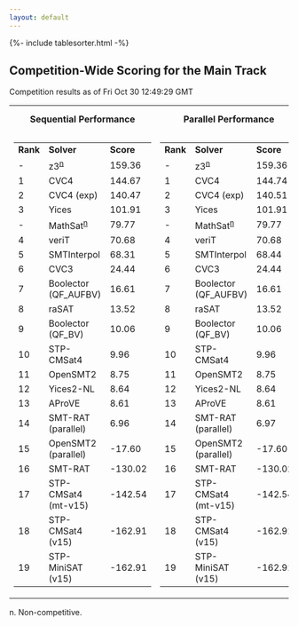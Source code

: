 ```yaml
---
layout: default
---
```

{%- include tablesorter.html -%}

## Competition-Wide Scoring for the Main Track

Competition results as of Fri Oct 30 12:49:29 GMT 




<table>
<tr class="center">
<th>Sequential Performance</th><th>Parallel Performance</th>
<th>Sequential Performance (industrial)</th><th>Parallel Performance (industrial)</th>
</tr>
<tr class="center">
<td>
<table>
<tr><td><b>Rank</b></td><td class="center"><b>Solver</b></td>
<td><b>Score</b></td>
</tr>
<tr class="center">
<td> -</td>
<td><span class="non-competing-grey">z3<sup><a href="#fn">n</a></sup></span></td>
<td class="right">159.36</td>
</tr>
<tr class="center">
<td class="right">1</td>
<td>CVC4</td>
<td class="right">144.67</td>
</tr>
<tr class="center">
<td class="right">2</td>
<td>CVC4 (exp)</td>
<td class="right">140.47</td>
</tr>
<tr class="center">
<td class="right">3</td>
<td>Yices</td>
<td class="right">101.91</td>
</tr>
<tr class="center">
<td> -</td>
<td><span class="non-competing-grey">MathSat<sup><a href="#fn">n</a></sup></span></td>
<td class="right">79.77</td>
</tr>
<tr class="center">
<td class="right">4</td>
<td>veriT</td>
<td class="right">70.68</td>
</tr>
<tr class="center">
<td class="right">5</td>
<td>SMTInterpol</td>
<td class="right">68.31</td>
</tr>
<tr class="center">
<td class="right">6</td>
<td>CVC3</td>
<td class="right">24.44</td>
</tr>
<tr class="center">
<td class="right">7</td>
<td>Boolector (QF_AUFBV)</td>
<td class="right">16.61</td>
</tr>
<tr class="center">
<td class="right">8</td>
<td>raSAT</td>
<td class="right">13.52</td>
</tr>
<tr class="center">
<td class="right">9</td>
<td>Boolector (QF_BV)</td>
<td class="right">10.06</td>
</tr>
<tr class="center">
<td class="right">10</td>
<td>STP-CMSat4</td>
<td class="right">9.96</td>
</tr>
<tr class="center">
<td class="right">11</td>
<td>OpenSMT2</td>
<td class="right">8.75</td>
</tr>
<tr class="center">
<td class="right">12</td>
<td>Yices2-NL</td>
<td class="right">8.64</td>
</tr>
<tr class="center">
<td class="right">13</td>
<td>AProVE</td>
<td class="right">8.61</td>
</tr>
<tr class="center">
<td class="right">14</td>
<td>SMT-RAT (parallel)</td>
<td class="right">6.96</td>
</tr>
<tr class="center">
<td class="right">15</td>
<td>OpenSMT2 (parallel)</td>
<td>-17.60</td>
</tr>
<tr class="center">
<td class="right">16</td>
<td>SMT-RAT</td>
<td>-130.02</td>
</tr>
<tr class="center">
<td class="right">17</td>
<td>STP-CMSat4 (mt-v15)</td>
<td>-142.54</td>
</tr>
<tr class="center">
<td class="right">18</td>
<td>STP-CMSat4 (v15)</td>
<td>-162.91</td>
</tr>
<tr class="center">
<td class="right">19</td>
<td>STP-MiniSAT (v15)</td>
<td>-162.91</td>
</tr>
</table>
</td>
<td>
<table>
<tr><td><b>Rank</b></td><td class="center"><b>Solver</b></td>
<td><b>Score</b></td>
</tr>
<tr class="center">
<td> -</td>
<td><span class="non-competing-grey">z3<sup><a href="#fn">n</a></sup></span></td>
<td class="right">159.36</td>
</tr>
<tr class="center">
<td class="right">1</td>
<td>CVC4</td>
<td class="right">144.74</td>
</tr>
<tr class="center">
<td class="right">2</td>
<td>CVC4 (exp)</td>
<td class="right">140.51</td>
</tr>
<tr class="center">
<td class="right">3</td>
<td>Yices</td>
<td class="right">101.91</td>
</tr>
<tr class="center">
<td> -</td>
<td><span class="non-competing-grey">MathSat<sup><a href="#fn">n</a></sup></span></td>
<td class="right">79.77</td>
</tr>
<tr class="center">
<td class="right">4</td>
<td>veriT</td>
<td class="right">70.68</td>
</tr>
<tr class="center">
<td class="right">5</td>
<td>SMTInterpol</td>
<td class="right">68.44</td>
</tr>
<tr class="center">
<td class="right">6</td>
<td>CVC3</td>
<td class="right">24.44</td>
</tr>
<tr class="center">
<td class="right">7</td>
<td>Boolector (QF_AUFBV)</td>
<td class="right">16.61</td>
</tr>
<tr class="center">
<td class="right">8</td>
<td>raSAT</td>
<td class="right">13.52</td>
</tr>
<tr class="center">
<td class="right">9</td>
<td>Boolector (QF_BV)</td>
<td class="right">10.06</td>
</tr>
<tr class="center">
<td class="right">10</td>
<td>STP-CMSat4</td>
<td class="right">9.96</td>
</tr>
<tr class="center">
<td class="right">11</td>
<td>OpenSMT2</td>
<td class="right">8.75</td>
</tr>
<tr class="center">
<td class="right">12</td>
<td>Yices2-NL</td>
<td class="right">8.64</td>
</tr>
<tr class="center">
<td class="right">13</td>
<td>AProVE</td>
<td class="right">8.61</td>
</tr>
<tr class="center">
<td class="right">14</td>
<td>SMT-RAT (parallel)</td>
<td class="right">6.97</td>
</tr>
<tr class="center">
<td class="right">15</td>
<td>OpenSMT2 (parallel)</td>
<td>-17.60</td>
</tr>
<tr class="center">
<td class="right">16</td>
<td>SMT-RAT</td>
<td>-130.02</td>
</tr>
<tr class="center">
<td class="right">17</td>
<td>STP-CMSat4 (mt-v15)</td>
<td>-142.54</td>
</tr>
<tr class="center">
<td class="right">18</td>
<td>STP-CMSat4 (v15)</td>
<td>-162.91</td>
</tr>
<tr class="center">
<td class="right">19</td>
<td>STP-MiniSAT (v15)</td>
<td>-162.91</td>
</tr>
</table>
</td>
<td>
<table>
<tr><td><b>Rank</b></td><td class="center"><b>Solver</b></td>
<td><b>Score</b></td>
</tr>
<tr class="center">
<td> -</td>
<td><span class="non-competing-grey">z3<sup><a href="#fn">n</a></sup></span></td>
<td class="right">139.34</td>
</tr>
<tr class="center">
<td class="right">1</td>
<td>CVC4</td>
<td class="right">124.59</td>
</tr>
<tr class="center">
<td class="right">2</td>
<td>CVC4 (exp)</td>
<td class="right">120.49</td>
</tr>
<tr class="center">
<td class="right">3</td>
<td>Yices</td>
<td class="right">81.64</td>
</tr>
<tr class="center">
<td class="right">4</td>
<td>veriT</td>
<td class="right">60.94</td>
</tr>
<tr class="center">
<td> -</td>
<td><span class="non-competing-grey">MathSat<sup><a href="#fn">n</a></sup></span></td>
<td class="right">60.27</td>
</tr>
<tr class="center">
<td class="right">5</td>
<td>SMTInterpol</td>
<td class="right">47.87</td>
</tr>
<tr class="center">
<td class="right">6</td>
<td>CVC3</td>
<td class="right">25.19</td>
</tr>
<tr class="center">
<td class="right">7</td>
<td>Boolector (QF_AUFBV)</td>
<td class="right">16.61</td>
</tr>
<tr class="center">
<td class="right">8</td>
<td>raSAT</td>
<td class="right">13.59</td>
</tr>
<tr class="center">
<td class="right">9</td>
<td>Boolector (QF_BV)</td>
<td class="right">10.04</td>
</tr>
<tr class="center">
<td class="right">10</td>
<td>STP-CMSat4</td>
<td class="right">10.00</td>
</tr>
<tr class="center">
<td class="right">11</td>
<td>Yices2-NL</td>
<td class="right">8.71</td>
</tr>
<tr class="center">
<td class="right">12</td>
<td>AProVE</td>
<td class="right">8.60</td>
</tr>
<tr class="center">
<td class="right">13</td>
<td>SMT-RAT (parallel)</td>
<td class="right">7.15</td>
</tr>
<tr class="center">
<td class="right">14</td>
<td>OpenSMT2</td>
<td class="right">1.10</td>
</tr>
<tr class="center">
<td class="right">15</td>
<td>OpenSMT2 (parallel)</td>
<td class="right">1.10</td>
</tr>
<tr class="center">
<td class="right">16</td>
<td>SMT-RAT</td>
<td>-119.71</td>
</tr>
<tr class="center">
<td class="right">17</td>
<td>STP-CMSat4 (mt-v15)</td>
<td>-141.72</td>
</tr>
<tr class="center">
<td class="right">18</td>
<td>STP-CMSat4 (v15)</td>
<td>-161.97</td>
</tr>
<tr class="center">
<td class="right">19</td>
<td>STP-MiniSAT (v15)</td>
<td>-161.97</td>
</tr>
</table>
</td>
<td>
<table>
<tr><td><b>Rank</b></td><td class="center"><b>Solver</b></td>
<td><b>Score</b></td>
</tr>
<tr class="center">
<td> -</td>
<td><span class="non-competing-grey">z3<sup><a href="#fn">n</a></sup></span></td>
<td class="right">139.34</td>
</tr>
<tr class="center">
<td class="right">1</td>
<td>CVC4</td>
<td class="right">124.63</td>
</tr>
<tr class="center">
<td class="right">2</td>
<td>CVC4 (exp)</td>
<td class="right">120.51</td>
</tr>
<tr class="center">
<td class="right">3</td>
<td>Yices</td>
<td class="right">81.64</td>
</tr>
<tr class="center">
<td class="right">4</td>
<td>veriT</td>
<td class="right">60.94</td>
</tr>
<tr class="center">
<td> -</td>
<td><span class="non-competing-grey">MathSat<sup><a href="#fn">n</a></sup></span></td>
<td class="right">60.27</td>
</tr>
<tr class="center">
<td class="right">5</td>
<td>SMTInterpol</td>
<td class="right">47.97</td>
</tr>
<tr class="center">
<td class="right">6</td>
<td>CVC3</td>
<td class="right">25.19</td>
</tr>
<tr class="center">
<td class="right">7</td>
<td>Boolector (QF_AUFBV)</td>
<td class="right">16.61</td>
</tr>
<tr class="center">
<td class="right">8</td>
<td>raSAT</td>
<td class="right">13.59</td>
</tr>
<tr class="center">
<td class="right">9</td>
<td>Boolector (QF_BV)</td>
<td class="right">10.04</td>
</tr>
<tr class="center">
<td class="right">10</td>
<td>STP-CMSat4</td>
<td class="right">10.00</td>
</tr>
<tr class="center">
<td class="right">11</td>
<td>Yices2-NL</td>
<td class="right">8.71</td>
</tr>
<tr class="center">
<td class="right">12</td>
<td>AProVE</td>
<td class="right">8.60</td>
</tr>
<tr class="center">
<td class="right">13</td>
<td>SMT-RAT (parallel)</td>
<td class="right">7.16</td>
</tr>
<tr class="center">
<td class="right">14</td>
<td>OpenSMT2</td>
<td class="right">1.10</td>
</tr>
<tr class="center">
<td class="right">15</td>
<td>OpenSMT2 (parallel)</td>
<td class="right">1.10</td>
</tr>
<tr class="center">
<td class="right">16</td>
<td>SMT-RAT</td>
<td>-119.71</td>
</tr>
<tr class="center">
<td class="right">17</td>
<td>STP-CMSat4 (mt-v15)</td>
<td>-141.72</td>
</tr>
<tr class="center">
<td class="right">18</td>
<td>STP-CMSat4 (v15)</td>
<td>-161.97</td>
</tr>
<tr class="center">
<td class="right">19</td>
<td>STP-MiniSAT (v15)</td>
<td>-161.97</td>
</tr>
</table>
</td>
</tr>
</table>
<span id="fn"> n. Non-competitive.</span>
